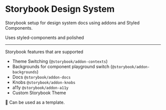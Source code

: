 # Storybook Design System

Storybook setup for design system docs using addons and Styled Components.

Uses styled-components and polished

--- 
Storybook features that are supported
 - Theme Switching (`@storybook/addon-contexts`)
 - Backgrounds for component playground switch (`@storybook/addon-backgrounds`)
 - Docs `@storybook/addon-docs`
 - Knobs `@storybook/addon-knobs`
 - a11y `@storybook/addon-a11y`
 - Custom Storybook Theme

🎉 Can be used as a template.
